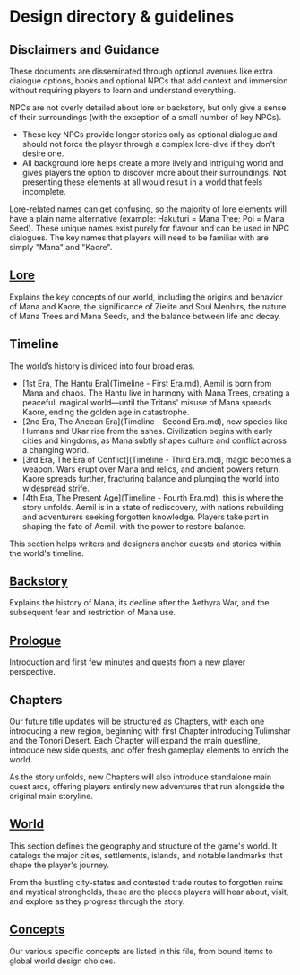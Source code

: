 # Design directory & guidelines

## Disclaimers and Guidance

These documents are disseminated through optional avenues like extra dialogue options, books and optional NPCs that add context and immersion without requiring players to learn and understand everything.

NPCs are not overly detailed about lore or backstory, but only give a sense of their surroundings (with the exception of a small number of key NPCs).
- These key NPCs provide longer stories only as optional dialogue and should not force the player through a complex lore-dive if they don't desire one.
- All background lore helps create a more lively and intriguing world and gives players the option to discover more about their surroundings. Not presenting these elements at all would result in a world that feels incomplete.

Lore-related names can get confusing, so the majority of lore elements will have a plain name alternative (example: Hakuturi = Mana Tree; Poi = Mana Seed). These unique names exist purely for flavour and can be used in NPC dialogues. The key names that players will need to be familiar with are simply "Mana" and "Kaore".

## [Lore](Lore.md)

Explains the key concepts of our world, including the origins and behavior of Mana and Kaore, the significance of Zielite and Soul Menhirs, the nature of Mana Trees and Mana Seeds, and the balance between life and decay.

## Timeline

The world’s history is divided into four broad eras.
- [1st Era, The Hantu Era](Timeline - First Era.md), Aemil is born from Mana and chaos. The Hantu live in harmony with Mana Trees, creating a peaceful, magical world—until the Tritans' misuse of Mana spreads Kaore, ending the golden age in catastrophe.
- [2nd Era, The Ancean Era](Timeline - Second Era.md), new species like Humans and Ukar rise from the ashes. Civilization begins with early cities and kingdoms, as Mana subtly shapes culture and conflict across a changing world.
- [3rd Era, The Era of Conflict](Timeline - Third Era.md), magic becomes a weapon. Wars erupt over Mana and relics, and ancient powers return. Kaore spreads further, fracturing balance and plunging the world into widespread strife.
- [4th Era, The Present Age](Timeline - Fourth Era.md), this is where the story unfolds. Aemil is in a state of rediscovery, with nations rebuilding and adventurers seeking forgotten knowledge. Players take part in shaping the fate of Aemil, with the power to restore balance.

This section helps writers and designers anchor quests and stories within the world's timeline.
 
## [Backstory](Backstory.md)

Explains the history of Mana, its decline after the Aethyra War, and the subsequent fear and restriction of Mana use.

## [Prologue](Prologue.md)

Introduction and first few minutes and quests from a new player perspective.

## Chapters

Our future title updates will be structured as Chapters, with each one introducing a new region, beginning with first Chapter introducing Tulimshar and the Tonori Desert.
Each Chapter will expand the main questline, introduce new side quests, and offer fresh gameplay elements to enrich the world.

As the story unfolds, new Chapters will also introduce standalone main quest arcs, offering players entirely new adventures that run alongside the original main storyline.

## [World](World.md)

This section defines the geography and structure of the game's world. It catalogs the major cities, settlements, islands, and notable landmarks that shape the player's journey.

From the bustling city-states and contested trade routes to forgotten ruins and mystical strongholds, these are the places players will hear about, visit, and explore as they progress through the story.

## [Concepts](Concepts.md)

Our various specific concepts are listed in this file, from bound items to global world design choices.
